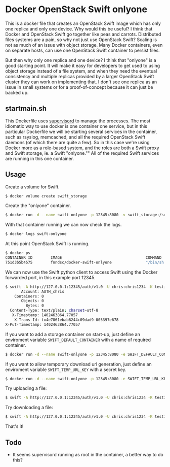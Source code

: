 # Docker OpenStack Swift onlyone

This is a docker file that creates an OpenStack Swift image which has only one replica and only one device. Why would this be useful? I think that Docker and OpenStack Swift go together like peas and carrots. Distributed files systems are a pain, so why not just use OpenStack Swift? Scaling is not as much of an issue with object storage. Many Docker containers, even on separate hosts, can use one OpenStack Swift container to persist files.

But then why only one replica and one device? I think that "onlyone" is a good starting point. It will make it easy for developers to get used to using object storage instead of a file system, and when they need the eventual consistency and multiple replicas provided by a larger OpenStack Swift cluster they can work on implementing that. I don't see one replica as an issue in small systems or for a proof-of-concept because it can just be backed up.

## startmain.sh

This Dockerfile uses [supervisord][] to manage the processes. The most idiomatic way to use docker is one container one service, but in this particular Dockerfile we will be starting several services in the container, such as rsyslog, memcached, and all the required OpenStack Swift daemons (of which there are quite a few). So in this case we're using Docker more as a role-based system, and the roles are both a Swift proxy and Swift storage, ie. a Swift "onlyone."" All of the required Swift services are running in this one container.

[supervisord]: http://supervisord.org/

## Usage

Create a volume for Swift.

```bash
$ docker volume create swift_storage
```

Create the "onlyone" container. 

```bash
$ docker run -d --name swift-onlyone -p 12345:8080 -v swift_storage:/srv -t fnndsc/docker-swift-onlyone
```

With that container running we can now check the logs.

```bash
$ docker logs swift-onlyone
```

At this point OpenStack Swift is running.

```bash
$ docker ps
CONTAINER ID        IMAGE                                     COMMAND                  CREATED             STATUS              PORTS                     NAMES
751d3b5b4575        fnndsc/docker-swift-onlyone               "/bin/sh -c /usr/loc…"   11 seconds ago      Up 10 seconds       0.0.0.0:12345->8080/tcp   swift-onlyone
```

We can now use the Swift python client to access Swift using the Docker forwarded port, in this example port 12345.

```bash
$ swift -A http://127.0.0.1:12345/auth/v1.0 -U chris:chris1234 -K testing stat
       Account: AUTH_chris
    Containers: 0
       Objects: 0
         Bytes: 0
  Content-Type: text/plain; charset=utf-8
   X-Timestamp: 1402463864.77057
    X-Trans-Id: tx4e7861ebab8244c09dad9-005397e678
X-Put-Timestamp: 1402463864.77057
```

If you want to add a storage container on start-up, just define an enviroment variable `SWIFT_DEFAULT_CONTAINER` with a name of required container.

```bash
$ docker run -d --name swift-onlyone -p 12345:8080 -e SWIFT_DEFAULT_CONTAINER=user_uploads -v swift_storage:/srv -t fnndsc/docker-swift-onlyone
```

If you want to allow temporary download url generation, just define an enviroment variable `SWIFT_TEMP_URL_KEY` with a secret key.

```bash
$ docker run -d --name swift-onlyone -p 12345:8080 -e SWIFT_TEMP_URL_KEY=my_secret_key -v swift_storage:/srv -t fnndsc/docker-swift-onlyone 
```

Try uploading a file:

```bash
$ swift -A http://127.0.0.1:12345/auth/v1.0 -U chris:chris1234 -K testing upload --object-name mypdf.pdf user_uploads ./anypdf.pdf
```

Try downloading a file:

```bash
$ swift -A http://127.0.0.1:12345/auth/v1.0 -U chris:chris1234 -K testing download user_uploads mypdf.pdf
```

That's it!

## Todo

* It seems supervisord running as root in the container, a better way to do this?
